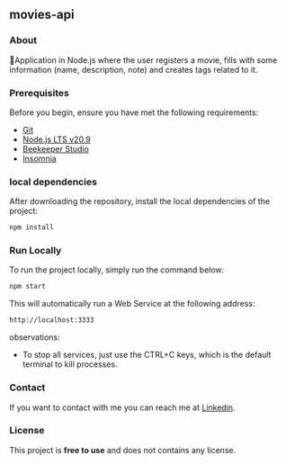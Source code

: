 ## movies-api

### About

🍿Application in Node.js where the user registers a movie, fills with some information (name, description, note) and creates tags related to it.

### Prerequisites

Before you begin, ensure you have met the following requirements:

- [Git](https://git-scm.com/downloads 'Download Git')
- [Node.js LTS v20.9](https://nodejs.org/en 'Download Node.js LTS v20.9')
- [Beekeeper Studio](https://www.beekeeperstudio.io/ 'Download Beekeeper Studio')
- [Insomnia](https://insomnia.rest/download 'Doenload Insomnia')

### local dependencies

After downloading the repository, install the local dependencies of the project:

```bash
npm install
```

### Run Locally

To run the project locally, simply run the command below:

```bash
npm start
```

This will automatically run a Web Service at the following address:

```bash
http://localhost:3333
```

observations:

- To stop all services, just use the CTRL+C keys, which is the default terminal to kill processes.

### Contact

If you want to contact with me you can reach me at [Linkedin](https://www.linkedin.com/in/denilsonbaptista/).

### License

This project is **free to use** and does not contains any license.
